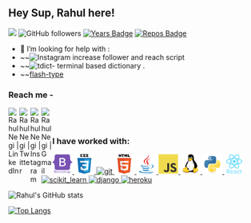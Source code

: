 ## Hey Sup, Rahul here!

 ![](https://komarev.com/ghpvc/?username=rahulnegi20) ![GitHub followers](https://img.shields.io/github/followers/rahulnegi20?label=Follow&style=social) 
[![Years Badge](https://badges.pufler.dev/years/rahulnegi20)](https://badges.pufler.dev/years/sanjokkarki)
[![Repos Badge](https://badges.pufler.dev/repos/rahulnegi20)](https://badges.pufler.dev/repos/rahulnegi20)

 
- 🤔 I’m looking for help with : 
-  ~~![Instagram increase follower and reach script](https://github.com/rahulnegi20/INCREASE-FOLLOWERS-OF-INSTAGRAM-ORGANICALLY-WITH-THIS-SCRIPT-) 
-  ~~![tdict- terminal based dictionary](https://github.com/rahulnegi20/tdict/issues/) .
-   ~~[flash-type](https://github.com/rahulnegi20/flash-type/issues)
### Reach me - 

[<img align="left" alt="Rahul Negi | LinkedIn" width="22px" src="https://cdn.jsdelivr.net/npm/simple-icons@v3/icons/linkedin.svg" />][linkedin]
[<img align="left" alt="Rahul Negi | Twitter" width="22px" src="https://cdn.jsdelivr.net/npm/simple-icons@v3/icons/twitter.svg" />][twitter]
[<img align="left" alt="Rahul Negi | Instagram" width="22px" src="https://cdn.jsdelivr.net/npm/simple-icons@v3/icons/instagram.svg" />][instagram]
[<img align="left" alt="Rahul Negi | Gmail" width="22px" src="https://cdn.jsdelivr.net/npm/simple-icons@v3/icons/gmail.svg" />][gmail]

<br>
<br>

<h3 align="left">I have worked with:</h3>
<p align="left"> <a href="https://getbootstrap.com" target="_blank"> <img src="https://raw.githubusercontent.com/devicons/devicon/master/icons/bootstrap/bootstrap-plain-wordmark.svg" alt="bootstrap" width="40" height="40"/> </a>  <a href="https://www.w3schools.com/css/" target="_blank"> <img src="https://raw.githubusercontent.com/devicons/devicon/master/icons/css3/css3-original-wordmark.svg" alt="css3" width="40" height="40"/> </a> <a href="https://git-scm.com/" target="_blank"> <img src="https://www.vectorlogo.zone/logos/git-scm/git-scm-icon.svg" alt="git" width="40" height="40"/> </a> <a href="https://www.w3.org/html/" target="_blank"> <img src="https://raw.githubusercontent.com/devicons/devicon/master/icons/html5/html5-original-wordmark.svg" alt="html5" width="40" height="40"/> </a> <a href="https://www.java.com" target="_blank"> <img src="https://raw.githubusercontent.com/devicons/devicon/master/icons/java/java-original.svg" alt="java" width="40" height="40"/> </a> <a href="https://developer.mozilla.org/en-US/docs/Web/JavaScript" target="_blank"> <img src="https://raw.githubusercontent.com/devicons/devicon/master/icons/javascript/javascript-original.svg" alt="javascript" width="40" height="40"/> </a> <a href="https://www.linux.org/" target="_blank"> <img src="https://raw.githubusercontent.com/devicons/devicon/master/icons/linux/linux-original.svg" alt="linux" width="40" height="40"/> </a> <a href="https://www.python.org" target="_blank"> <img src="https://raw.githubusercontent.com/devicons/devicon/master/icons/python/python-original.svg" alt="python" width="40" height="40"/> </a> <a href="https://reactjs.org/" target="_blank"> <img src="https://raw.githubusercontent.com/devicons/devicon/master/icons/react/react-original-wordmark.svg" alt="react" width="40" height="40"/> </a> <a href="https://scikit-learn.org/" target="_blank"> <img src="https://upload.wikimedia.org/wikipedia/commons/0/05/Scikit_learn_logo_small.svg" alt="scikit_learn" width="40" height="40"/> <a href="https://www.djangoproject.com/" target="_blank"> <img src="https://static.djangoproject.com/img/logos/django-logo-negative.svg" alt="django" width="60" height="30"/> <a href="https://heroku.com" target="_blank"> <img src="https://www.vectorlogo.zone/logos/heroku/heroku-icon.svg" alt="heroku" width="40" height="40"/> </a> 

![Rahul's GitHub stats](https://github-readme-stats.vercel.app/api?username=rahulnegi20&show_icons=true&theme=tokyonight)

[![Top Langs](https://github-readme-stats.vercel.app/api/top-langs/?username=rahulnegi20&layout=compact&langs_count=6&exclude_repo=what-i-learned-in-ml,The-Spark-Foundation-Task-Data-Science-)](https://github.com/anuraghazra/github-readme-stats)



[twitter]: https://twitter.com/RahulNe34485595
[instagram]: https://www.instagram.com/_rahul._.negi_/
[linkedin]: https://www.linkedin.com/in/rahul-negi-57b70a145/
[gmail]: mailto:negirahul2021@gmail.com
